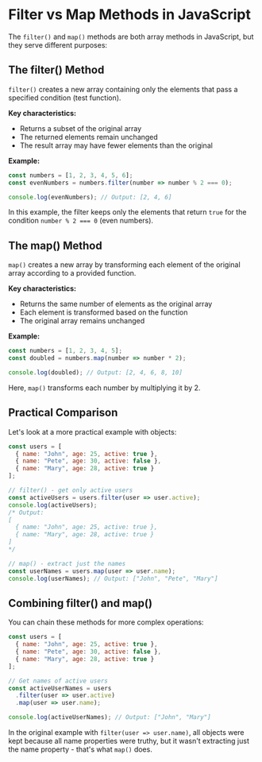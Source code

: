 # Filter vs Map Methods in JavaScript

The `filter()` and `map()` methods are both array methods in JavaScript, but they serve different purposes:

## The filter() Method

`filter()` creates a new array containing only the elements that pass a specified condition (test function).

**Key characteristics:**
- Returns a subset of the original array
- The returned elements remain unchanged
- The result array may have fewer elements than the original

**Example:**

```javascript
const numbers = [1, 2, 3, 4, 5, 6];
const evenNumbers = numbers.filter(number => number % 2 === 0);

console.log(evenNumbers); // Output: [2, 4, 6]
```

In this example, the filter keeps only the elements that return `true` for the condition `number % 2 === 0` (even numbers).

## The map() Method

`map()` creates a new array by transforming each element of the original array according to a provided function.

**Key characteristics:**
- Returns the same number of elements as the original array
- Each element is transformed based on the function
- The original array remains unchanged

**Example:**

```javascript
const numbers = [1, 2, 3, 4, 5];
const doubled = numbers.map(number => number * 2);

console.log(doubled); // Output: [2, 4, 6, 8, 10]
```

Here, `map()` transforms each number by multiplying it by 2.

## Practical Comparison

Let's look at a more practical example with objects:

```javascript
const users = [
  { name: "John", age: 25, active: true },
  { name: "Pete", age: 30, active: false },
  { name: "Mary", age: 28, active: true }
];

// filter() - get only active users
const activeUsers = users.filter(user => user.active);
console.log(activeUsers);
/* Output:
[
  { name: "John", age: 25, active: true },
  { name: "Mary", age: 28, active: true }
]
*/

// map() - extract just the names
const userNames = users.map(user => user.name);
console.log(userNames); // Output: ["John", "Pete", "Mary"]
```

## Combining filter() and map()

You can chain these methods for more complex operations:

```javascript
const users = [
  { name: "John", age: 25, active: true },
  { name: "Pete", age: 30, active: false },
  { name: "Mary", age: 28, active: true }
];

// Get names of active users
const activeUserNames = users
  .filter(user => user.active)
  .map(user => user.name);

console.log(activeUserNames); // Output: ["John", "Mary"]
```

In the original example with `filter(user => user.name)`, all objects were kept because all name properties were truthy, but it wasn't extracting just the name property - that's what `map()` does.
